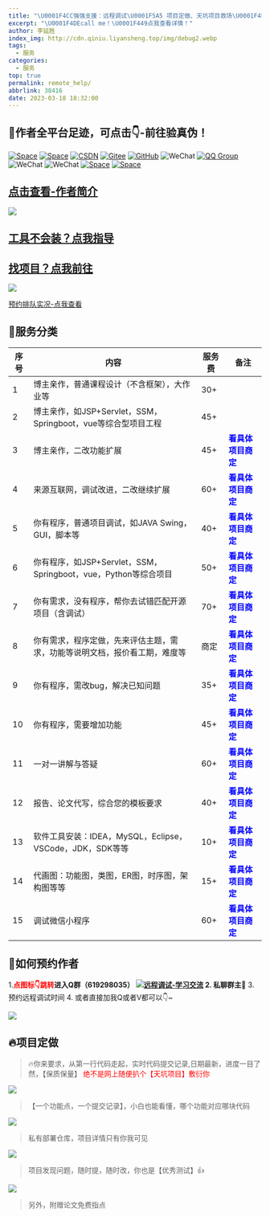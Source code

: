 ```yaml
---
title: "\U0001F4CC强强支援：远程调试\U0001F5A5 项目定做、天坑项目救场\U0001F4DD 疑难解答❓项目扩展、项目讲解、 攻bug\U0001F41B....."
excerpt: "\U0001F4DEcall me！\U0001F449点我查看详情！"
author: 李延胜
index_img: http://cdn.qiniu.liyansheng.top/img/debug2.webp
tags:
  - 服务
categories:
  - 服务
top: true
permalink: remote_help/
abbrlink: 38416
date: 2023-03-18 18:32:00
---
```


## 📢作者全平台足迹，可点击👇-前往验真伪！

<span>
<a href="http://www.liyansheng.top/blog"><img src="https://img.shields.io/badge/自营博客-木子空间-00dfbf" alt="Space"></a>
<a href="https://yan-sheng-li.github.io/project/"><img src="https://img.shields.io/badge/木子空间-项目合集-blue" alt="Space"></a>
<a href="https://blog.csdn.net/weixin_44107140"><img src="https://img.shields.io/badge/CSDN博客-1.5w+粉丝-red" alt="CSDN"></a>
<a href="https://gitee.com/yan-sheng-li"><img src="https://img.shields.io/badge/Gitee-木子空间-orange" alt="Gitee"></a>
<a href="https://github.com/yan-sheng-li"><img src="https://img.shields.io/badge/GitHub-木子空间-black" alt="GitHub"></a>
<img src="https://img.shields.io/badge/公众号《编程亿点有趣》-6K+粉丝-brightgreen" alt="WeChat">
<a href="https://qm.qq.com/cgi-bin/qm/qr?k=NZUoWMzd3PQLWwxRGMiBNYEnVkEdNq__&jump_from=webapi&authKey=kgAofDqUzgwMCSX+UQQwxf837zMeWFGGmo4iIcbgkklW2pdfmVOlxPWAK6sMYMaC"><img src="https://img.shields.io/badge/QQ社群(已有450+人）-619298035-18a2ea" alt="QQ Group"></a>
<img src="https://img.shields.io/badge/QQ-1761724207-29a1db" alt="WeChat">
<img src="https://img.shields.io/badge/微信-17641244340-07c261" alt="WeChat">
<a href="https://www.xiaohongshu.com/user/profile/668f634100000000030315a1"><img src="https://img.shields.io/badge/小红书-木子空间-red" alt="Space"></a>
<a href="https://www.goofish.com/personal?spm=a21ybx.personal.nav.1.7f7f6ac264uPOA"><img src="https://img.shields.io/badge/闲鱼-木子空间-orange" alt="Space"></a>
</span>


## [点击查看-作者简介](/blog/about)





<!-- ![](http://cdn.qiniu.liyansheng.top/img/ad2.jpg) -->
![](http://cdn.qiniu.liyansheng.top/img/20250302210543.png)
## [工具不会装？点我指导](/blog/install)

## [找项目？点我前往](https://www.liyansheng.top/all.html)

![](http://cdn.qiniu.liyansheng.top/img/20240621170353.png)

[预约排队实况-点我查看](https://www.liyansheng.top/line-up.html)


## 📝服务分类


| 序号 | 内容                                                         | 服务费 | 备注               |
| ---- | ------------------------------------------------------------ | ---- | ------------------ |
| 1    | 博主亲作，普通课程设计（不含框架），大作业等                   | 30+   |     |               
| 2    | 博主亲作，如JSP+Servlet，SSM，Springboot，vue等综合型项目工程       | 45+   |         |    
| 3    | 博主亲作，二改功能扩展  | 45+   |  **<font color='blue'>看具体项目商定</font>**       
| 4    | 来源互联网，调试改进，二改继续扩展                           | 60+  | **<font color='blue'>看具体项目商定</font>** |
| 5    | 你有程序，普通项目调试，如JAVA Swing，GUI，脚本等                  | 40+  | **<font color='blue'>看具体项目商定</font>** |
| 6    | 你有程序，如JSP+Servlet，SSM，Springboot，vue，Python等综合项目                    | 50+  | **<font color='blue'>看具体项目商定</font>** |
| 7    | 你有需求，没有程序，帮你去试错匹配开源项目（含调试）         | 70+  | **<font color='blue'>看具体项目商定</font>** |
| 8    | 你有需求，程序定做，先来评估主题，需求，功能等说明文档，报价看工期，难度等 | 商定 | **<font color='blue'>看具体项目商定</font>** |
| 9    | 你有程序，需改bug，解决已知问题                                      | 35+  | **<font color='blue'>看具体项目商定</font>**                 |
| 10    | 你有程序，需要增加功能                                     | 45+  | **<font color='blue'>看具体项目商定</font>**                 |
| 11    | 一对一讲解与答疑                                    | 60+   | **<font color='blue'>看具体项目商定</font>** |
| 12    | 报告、论文代写，综合您的模板要求                             | 40+  | **<font color='blue'>看具体项目商定</font>** |
| 13   | 软件工具安装：IDEA，MySQL，Eclipse，VSCode，JDK，SDK等等     | 10+  | **<font color='blue'>看具体项目商定</font>** |
| 14   | 代画图：功能图，类图，ER图，时序图，架构图等等              | 15+  | **<font color='blue'>看具体项目商定</font>** |
| 15   | 调试微信小程序              | 60+  | **<font color='blue'>看具体项目商定</font>** |




## 📍如何预约作者
1.**<font color='red'>点图标👇跳转</font>**进入Q群（619298035）
<a target="_blank" href="https://qm.qq.com/cgi-bin/qm/qr?k=NZUoWMzd3PQLWwxRGMiBNYEnVkEdNq__&jump_from=webapi&authKey=kgAofDqUzgwMCSX+UQQwxf837zMeWFGGmo4iIcbgkklW2pdfmVOlxPWAK6sMYMaC"><img border="0" src="http://cdn.qiniu.liyansheng.top/img/group.png" alt="远程调试-学习交流" title="远程调试-学习交流"></a>
2. 私聊**群主**🥇
3. 预约远程调试时间
4. 或者直接加我Q或者V都可以👇~

![](http://cdn.qiniu.liyansheng.top/img/20241223024228.png)








## 🔥项目定做

> 🔥你来要求，从第一行代码走起，实时代码提交记录,日期最新，进度一目了然，【保质保量】 <span style="color:red">绝不是网上随便扒个【天坑项目】敷衍你</span>

![](http://cdn.qiniu.liyansheng.top/img/20241213010505.png)

> 【一个功能点，一个提交记录】，小白也能看懂，哪个功能对应哪块代码

![](http://cdn.qiniu.liyansheng.top/img/20241213011522.png)

> 私有部署仓库，项目详情只有你我可见

![](http://cdn.qiniu.liyansheng.top/img/20250419103252.png)

> 项目发现问题，随时提，随时改，你也是【优秀测试】👍

![](http://cdn.qiniu.liyansheng.top/img/20250111132745.png)

> 另外，附赠论文免费指点


